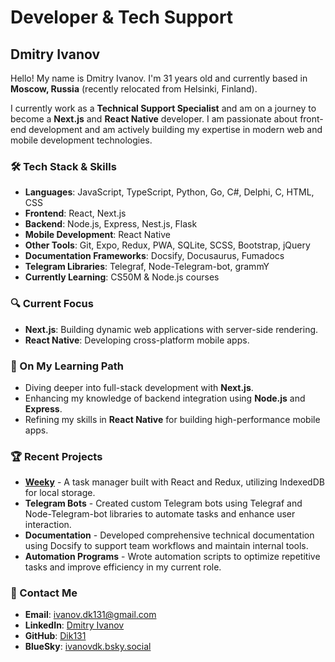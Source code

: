 # Developer & Tech Support

## Dmitry Ivanov

Hello! My name is Dmitry Ivanov. I'm 31 years old and currently based in **Moscow, Russia** (recently relocated from Helsinki, Finland).

I currently work as a **Technical Support Specialist** and am on a journey to become a **Next.js** and **React Native** developer. I am passionate about front-end development and am actively building my expertise in modern web and mobile development technologies.

### 🛠️ Tech Stack & Skills

- **Languages**: JavaScript, TypeScript, Python, Go, C#, Delphi, C, HTML, CSS
- **Frontend**: React, Next.js
- **Backend**: Node.js, Express, Nest.js, Flask
- **Mobile Development**: React Native
- **Other Tools**: Git, Expo, Redux, PWA, SQLite, SCSS, Bootstrap, jQuery
- **Documentation Frameworks**: Docsify, Docusaurus, Fumadocs
- **Telegram Libraries**: Telegraf, Node-Telegram-bot, grammY
- **Currently Learning**: CS50M & Node.js courses

### 🔍 Current Focus

- **Next.js**: Building dynamic web applications with server-side rendering.
- **React Native**: Developing cross-platform mobile apps.

### 🌱 On My Learning Path

- Diving deeper into full-stack development with **Next.js**.
- Enhancing my knowledge of backend integration using **Node.js** and **Express**.
- Refining my skills in **React Native** for building high-performance mobile apps.

### 🏆 Recent Projects

- **[Weeky](https://weeky.netlify.app/)** - A task manager built with React and Redux, utilizing IndexedDB for local storage.
- **Telegram Bots** - Created custom Telegram bots using Telegraf and Node-Telegram-bot libraries to automate tasks and enhance user interaction.
- **Documentation** - Developed comprehensive technical documentation using Docsify to support team workflows and maintain internal tools.
- **Automation Programs** - Wrote automation scripts to optimize repetitive tasks and improve efficiency in my current role.

### 💬 Contact Me

- **Email**: [ivanov.dk131@gmail.com](mailto:ivanov.dk131@gmail.com)
- **LinkedIn**: [Dmitry Ivanov](https://www.linkedin.com/in/dmitry-ivanov-47bb4921a/)
- **GitHub**: [Dik131](https://github.com/Dik131)
- **BlueSky**: [ivanovdk.bsky.social](https://bsky.app/profile/ivanovdk.bsky.social)
